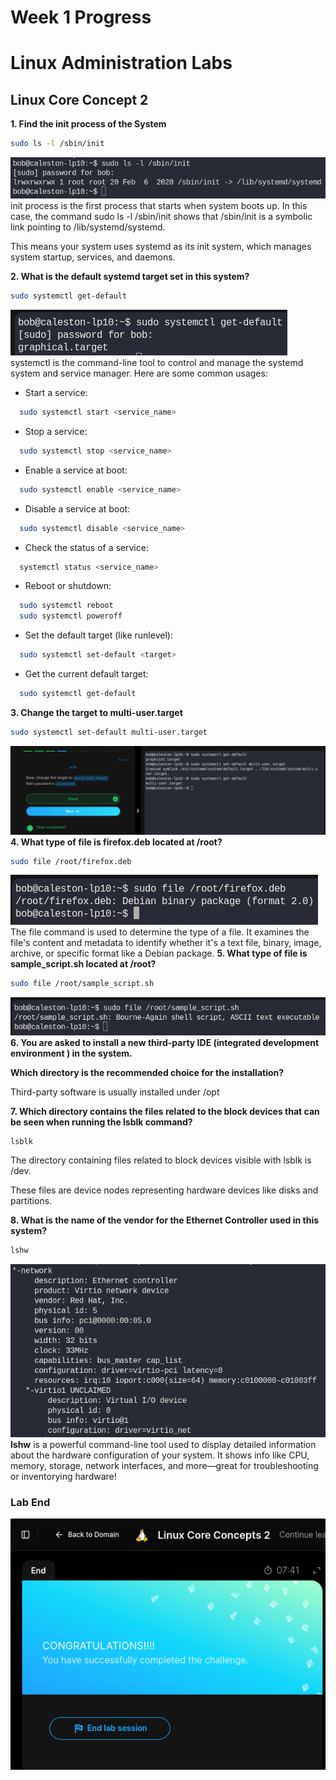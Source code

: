 # Week 1 Progress

# Linux Administration Labs
## Linux Core Concept 2

<b>
1. Find the init process of the System
</b>

```bash
sudo ls -l /sbin/init
```
<img src="images/init-process.png">
init process is the first process that starts when system boots up. In this case, the command sudo ls -l /sbin/init shows that /sbin/init is a symbolic link pointing to /lib/systemd/systemd.

This means your system uses systemd as its init system, which manages system startup, services, and daemons.

<b>
2. What is the default systemd target set in this system?
</b>

```bash
sudo systemctl get-default
```
<img src="images/systemctl get-default.png">
systemctl is the command-line tool to control and manage the systemd system and service manager. Here are some common usages:

* Start a service:
```bash
  sudo systemctl start <service_name>
```
* Stop a service:
```bash
  sudo systemctl stop <service_name>
```
* Enable a service at boot:
```bash
  sudo systemctl enable <service_name>
```
* Disable a service at boot:
```bash
  sudo systemctl disable <service_name>
```
* Check the status of a service:
```bash
  systemctl status <service_name>
```
* Reboot or shutdown:
```bash
  sudo systemctl reboot
  sudo systemctl poweroff
```
* Set the default target (like runlevel):
```bash
  sudo systemctl set-default <target>
```
* Get the current default target:
```bash
  sudo systemctl get-default
```
<b>
3. Change the target to multi-user.target
</b>

```bash
sudo systemctl set-default multi-user.target
```
<img src="images/change default target.png">
<b>
4. What type of file is firefox.deb located at /root?</b>

```bash
sudo file /root/firefox.deb
```
<img src="images/file command.png">
The file command is used to determine the type of a file. It examines the file's content and metadata to identify whether it's a text file, binary, image, archive, or specific format like a Debian package.

<b>
5. What type of file is sample_script.sh located at /root?</b>

```bash
sudo file /root/sample_script.sh
```
<img src="images/file command 2.png">

<b>
6. You are asked to install a new third-party IDE (integrated development environment ) in the system.

Which directory is the recommended choice for the installation?
</b>

Third-party software is usually installed under /opt

<b>
7. Which directory contains the files related to the block devices that can be seen when running the lsblk command?
</b>

```bash
lsblk
```
The directory containing files related to block devices visible with lsblk is /dev.

These files are device nodes representing hardware devices like disks and partitions.

<b>
8. What is the name of the vendor for the Ethernet Controller used in this system?
</b>

```bash
lshw
```
<img src="images/lshw.png">
<b>lshw</b> is a powerful command-line tool used to display detailed information about the hardware configuration of your system. It shows info like CPU, memory, storage, network interfaces, and more—great for troubleshooting or inventorying hardware! 

### Lab End
<img src="images/Linux Core Concepts 2 - Lab End.png">